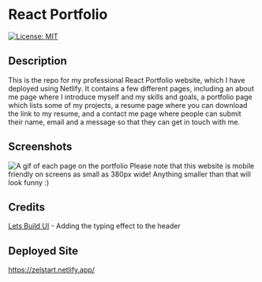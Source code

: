 # React Portfolio
[![License: MIT](https://img.shields.io/badge/License-MIT-yellow.svg)](https://opensource.org/licenses/MIT)

## Description
This is the repo for my professional React Portfolio website, which I have deployed using Netlify. It contains a few different pages, including an about me page where I introduce myself and my skills and goals, a portfolio page which lists some of my projects, a resume page where you can download the link to my resume, and a contact me page where people can submit their name, email and a message so that they can get in touch with me. 

## Screenshots
![A gif of each page on the portfolio](react-portfolio.gif)
Please note that this website is mobile friendly on screens as small as 380px wide! Anything smaller than that will look funny :)

## Credits
[Lets Build UI](https://www.letsbuildui.dev/articles/a-typing-text-effect-with-react-hooks/) - Adding the typing effect to the header


## Deployed Site
https://zelstart.netlify.app/